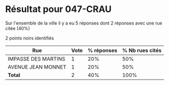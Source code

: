 # Résultat pour 047-CRAU

Sur l'ensemble de la ville il y a eu 5 réponses dont 2 réponses avec une rue citée (40%)

2 points noirs identifiés

| Rue | Vote | % réponses | % Nb rues cités|
|-----|------|------------|----------------|
| IMPASSE DES MARTINS | 1 | 20% | 50%|
| AVENUE JEAN MONNET | 1 | 20% | 50%|
| **Total** | 2 | 40% | 100%|
